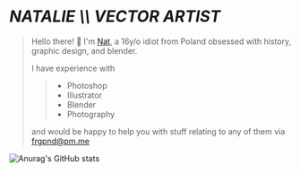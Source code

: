 # ***NATALIE  \\\ VECTOR ARTIST***

> Hello there! 👋 I'm [Nat](frgpnd.github.io), a 16y/o idiot from Poland obsessed with history, graphic design, and blender.
>
> I have experience with
>
>> - Photoshop
>> - Illustrator
>> - Blender
>> - Photography
>
> and would be happy to help you with stuff relating to any of them via frgpnd@pm.me

![Anurag's GitHub stats](https://github-readme-stats.vercel.app/api?username=frgpnd&show_icons=true&theme=dark&hide_border=true)
